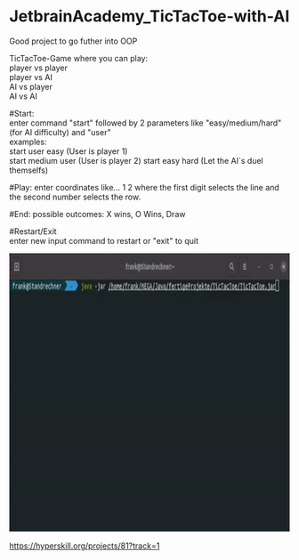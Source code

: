 # JetbrainAcademy_TicTacToe-with-AI  
  
Good project to go futher into OOP
  
TicTacToe-Game where you can play:  
player vs player  
player vs AI  
AI vs player  
AI vs AI  
    
#Start:  
enter command "start" followed by 2 parameters like "easy/medium/hard" (for AI difficulty) and "user"  
examples:  
start user easy (User is player 1)  
start medium user (User is player 2)
start easy hard (Let the AI`s duel themselfs)

#Play:
enter coordinates like... 1 2 where the first digit selects the line and the second number selects the row.

#End:
possible outcomes: X wins, O Wins, Draw  
  
#Restart/Exit  
enter new input command to restart or "exit" to quit

<img src="https://github.com/FOswald86/JetbrainAcademy_TicTacToe/blob/main/TicTacToe.gif" width="800" height="500" />  

https://hyperskill.org/projects/81?track=1  
